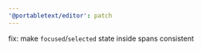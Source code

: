 ```yaml
---
'@portabletext/editor': patch
---
```


fix: make `focused`/`selected` state inside spans consistent
